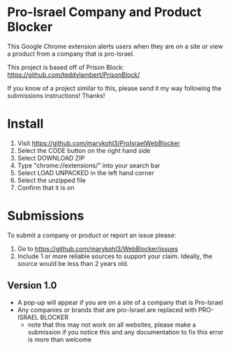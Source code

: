 # Pro-Israel Company and Product Blocker
This Google Chrome extension alerts users when they are on a site or view a product
from a company that is pro-Israel.

This project is based off of Prison Block: https://github.com/teddylambert/PrisonBlock/

If you know of a project similar to this, please send it my way following
the submissions instructions! Thanks!

# Install
1) Visit https://github.com/marykohl3/ProIsraelWebBlocker
2) Select the CODE button on the right hand side
3) Select DOWNLOAD ZIP
4) Type "chrome://extensions/" into your search bar
5) Select LOAD UNPACKED in the left hand corner
6) Select the unzipped file
7) Confirm that it is on

# Submissions
To submit a company or product or report an issue please:
1) Go to https://github.com/marykohl3/WebBlocker/issues
2) Include 1 or more reliable sources to support your claim. Ideally, the source
would be less than 2 years old.

## Version 1.0
- A pop-up will appear if you are on a site of a company that is Pro-Israel
- Any companies or brands that are pro-Israel are replaced with PRO-ISRAEL BLOCKER  
  * note that this may not work on all websites, please make a submission if you
    notice this and any documentation to fix this error is more than welcome
